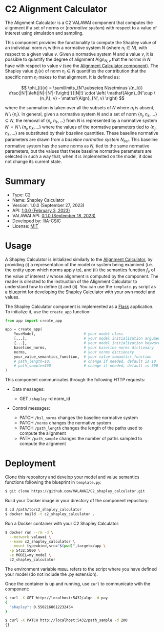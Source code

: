 # C2 Alignment Calculator

The Alignment Calculator is a C2 VALAWAI component that computes the alignment
if a set of norms or (*normative system*) with respect to a value of interest
using simulation and sampling.

This component provides the functionality to compute the Shapley value of an
individual norm $n_i$ within a normative system $N$ (where $n_i \in N$), with
respect to a given value $v$. Given a normative system $N$ and a value $v$, it
is possible to quantify the degree of alignment $\mathsf{Algn}_{N,v}$ that the
norms in $N$ have with respect to value $v$ (see the [Alignment Calculator
component](https://github.com/VALAWAI/C2_alignment_calculator)). The Shapley
value $\phi_i(v)$ of norm $n_i \in N$ quantifies the contribution that the
    specific norm $n_i$ makes to that alignment. It is defined as:
    
$$
    \phi_{i}(v) = \sum\limits_{N'\subseteq N\setminus \{n_i\}}
    \frac{|N'|!\left(|N|-|N'|-1\right)!}{|N|!} \cdot \left(
\mathsf{Algn}_{N'\cup \{n_i\}, v} - \mathsf{Algn}_{N', v} \right)
$$

where the summation is taken over all the subsets of $N$
where $n_i$ is absent, $N \setminus \{n_i\}$. In general, given a normative
system $N$ and a set of norm $\{n_j, n_k, ...\} \subseteq N$, the removal of
$\{n_j, n_k, ...\}$ from $N$ is represented by a normative system $N' = N
\setminus \{n_j, n_k, ...\}$ where the values of the normative parameters tied
to $\{n_j, n_k, ...\}$ are substituted by their *baseline* quantities.
These baseline normative parameters are drawn from a *baseline normative
system* $N_{bsl}$. This baseline normative system has the same norms as $N$,
tied to the same normative parameters, but the values that these baseline
normative parameters are selected in such a way that, when it is implemented on
the model, it does not change its current state.

# Summary

 - Type: C2
 - Name: Shapley Calculator
 - Version: 1.0.0 (September 27, 2023)
 - API: [1.0.0 (February 3, 2023)](https://editor-next.swagger.io/?url=https://raw.githubusercontent.com/VALAWAI/C0_voice_to_text/main/component-api.yml)
 - VALAWAI API: [0.1.0 (September 18, 2023)](https://editor-next.swagger.io/?url=https://raw.githubusercontent.com/VALAWAI/MOV/main/valawai-api.yml)
 - Developed by: IIIA-CSIC
 - License: [MIT](LICENSE)

# Usage

A Shapley Calculator is initialized similarly to the [Alignment
Calculator](https://github.com/VALAWAI/C2_alignment_calculator), by providing
(i) a representation of the model or system being examined (i.e. the entity upon
which norms apply to), and (ii) the semantics function $f_v$ of the value of
interest $v$ whose alignment is computed by the component. The reader is
directed to the instruction of the Alignment Calculator to understand how to
define (i) and (ii). You can use the `template.py` script as a blueprint for
developing the Shapley Calculator with your own model and values.

The Shapley Calculator component is implemented as a
[Flask](https://flask.palletsprojects.com/en/2.3.x/) application. To initialize
it, use the `create_app` function:

```python
from app import create_app

app = create_app(
    YourModel,                      # your model class
    [...],                          # your model initialization arguments
    {...},                          # your model initialization keyword arguments
    baseline_norms,                 # your baseline norms dictionary
    norms,                          # your norms dictionary
    your_value_semantics_function,  # your value semantics function
    # path_length=10,               # change if needed, default is 10
    # path_sample=500               # change if needed, default is 500
)
```

This component communicates through the following HTTP requests:

* Data messages:

    - GET `/shapley` -d norm_id

* Control messages:

    - PATCH `/bsl_norms` changes the baseline normative system
    - PATCH `/norms` changes the normative system
    - PATCH `/path_length` changes the length of the paths used to compute the
      alignment
    - PATH `/path_sample` changes the number of paths sampled to compute the
      alignment

# Deployment

Clone this repository and develop your model and value semantics functions
following the blueprint in `template.py`:

```bash
$ git clone https://github.com/VALAWAI/C2_shapley_calculator.git
```

Build your Docker image in your directory of the component repository:

```bash
$ cd /path/to/c2_shapley_calculator
$ docker build -t c2_shapley_calculator .
```

Run a Docker container with your C2 Shapley Calculator:

```bash
$ docker run --rm -d \
  --network valawai \
  --name c2_shapley_calculator \
  --mount type=bind,src="$(pwd)",target=/app \
  -p 5432:5000 \
  -e MODEL=my_model \
  c2_shapley_calculator
```

The environment variable `MODEL` refers to the script where you have defined
your model (do not include the .py extension).

Once the container is up and running, use `curl` to communicate with the
component:

```bash
$ curl -X GET http://localhost:5432/algn -d pay
{
  "shapley": 0.5502168612232454
}
```

```bash
$ curl -X PATCH http://localhost:5432/path_sample -d 200
{}
```
